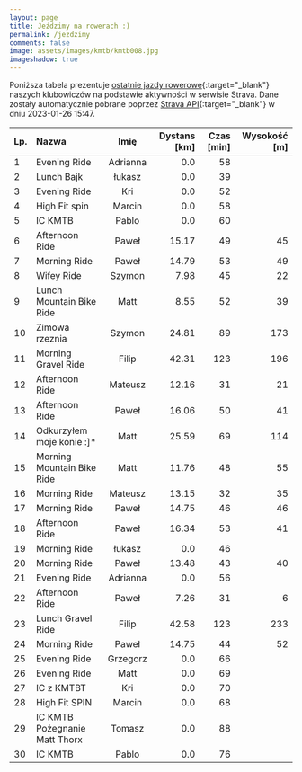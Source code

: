 ```yaml
---
layout: page
title: Jeździmy na rowerach :)
permalink: /jezdzimy
comments: false
image: assets/images/kmtb/kmtb008.jpg
imageshadow: true
---
```


Poniższa tabela prezentuje [ostatnie jazdy rowerowe](https://www.strava.com/clubs/336381){:target="_blank"} naszych klubowiczów na podstawie aktywności w serwisie Strava. Dane zostały automatycznie pobrane poprzez [Strava API](https://developers.strava.com/docs/reference/#api-Clubs-getClubActivitiesById){:target="_blank"} w dniu 2023-01-26 15:47.

Lp. | Nazwa | Imię | Dystans [km] | Czas [min] | Wysokość [m]
:--- | :--- | :---: | ---: | ---: | ---:
1|Evening Ride|Adrianna|0.0|58|
2|Lunch Bajk|łukasz|0.0|39|
3|Evening Ride|Kri|0.0|52|
4|High Fit spin|Marcin|0.0|58|
5|IC KMTB|Pablo|0.0|60|
6|Afternoon Ride|Paweł|15.17|49|45
7|Morning Ride|Paweł|14.79|53|49
8|Wifey Ride|Szymon|7.98|45|22
9|Lunch Mountain Bike Ride|Matt|8.55|52|39
10|Zimowa rzeznia|Szymon|24.81|89|173
11|Morning Gravel Ride|Filip|42.31|123|196
12|Afternoon Ride|Mateusz|12.16|31|21
13|Afternoon Ride|Paweł|16.06|50|41
14|Odkurzyłem moje konie :]*|Matt|25.59|69|114
15|Morning Mountain Bike Ride|Matt|11.76|48|55
16|Morning Ride|Mateusz|13.15|32|35
17|Morning Ride|Paweł|14.75|46|46
18|Afternoon Ride|Paweł|16.34|53|41
19|Morning Ride|łukasz|0.0|46|
20|Morning Ride|Paweł|13.48|43|40
21|Evening Ride|Adrianna|0.0|56|
22|Afternoon Ride|Paweł|7.26|31|6
23|Lunch Gravel Ride|Filip|42.58|123|233
24|Morning Ride|Paweł|14.75|44|52
25|Evening Ride|Grzegorz|0.0|66|
26|Evening Ride|Matt|0.0|69|
27|IC z KMTBT|Kri|0.0|70|
28|High Fit SPIN|Marcin|0.0|68|
29|IC KMTB Pożegnanie Matt Thorx|Tomasz|0.0|88|
30|IC KMTB|Pablo|0.0|76|
